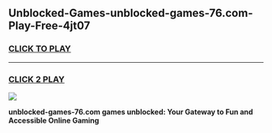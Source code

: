 
## Unblocked-Games-unblocked-games-76.com-Play-Free-4jt07
<h3>
<a href="https://premium76.site?title=unblocked-games-76.com&ref=09A">CLICK TO PLAY</a></h3>
<hr>

<h3>
<a href="https://premium76.site?title=unblocked-games-76.com&ref=09A">CLICK 2 PLAY</a>
  
</h3>

<a href="https://premium76.site?title=unblocked-games-76.com&ref=09A"><img src="https://clearcache.store/games.png"></a>


**unblocked-games-76.com games unblocked: Your Gateway to Fun and Accessible Online Gaming**
